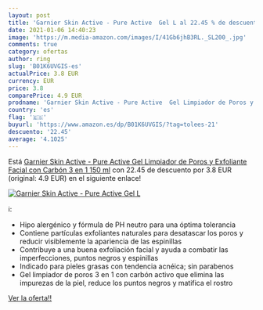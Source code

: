 ```yaml
---
layout: post
title: 'Garnier Skin Active - Pure Active  Gel L al 22.45 % de descuento'
date: 2021-01-06 14:40:23
image: 'https://m.media-amazon.com/images/I/41Gb6jhB3RL._SL200_.jpg'
comments: true
category: ofertas
author: ring
slug: 'B01K6UVGIS-es'
actualPrice: 3.8 EUR
currency: EUR
price: 3.8
comparePrice: 4.9 EUR
prodname: 'Garnier Skin Active - Pure Active  Gel Limpiador de Poros y Exfoliante Facial con Carbón 3 en 1  150 ml'
country: 'es'
flag: '🇪🇸'
buyurl: 'https://www.amazon.es/dp/B01K6UVGIS/?tag=tolees-21'
descuento: '22.45'
average: '4.1025'
---
```


Está [Garnier Skin Active - Pure Active  Gel Limpiador de Poros y Exfoliante Facial con Carbón 3 en 1  150 ml](https://www.amazon.es/dp/B01K6UVGIS/?tag=tolees-21) con 22.45 de descuento por 3.8 EUR (original: 4.9 EUR) en el siguiente enlace!

[![Garnier Skin Active - Pure Active  Gel L](https://m.media-amazon.com/images/I/41Gb6jhB3RL._SL200_.jpg)](https://www.amazon.es/dp/B01K6UVGIS/?tag=tolees-21)

ℹ️:

- Hipo alergénico y fórmula de PH neutro para una óptima tolerancia
- Contiene partículas exfoliantes naturales para desatascar los poros y reducir visiblemente la apariencia de las espinillas
- Contribuye a una buena exfoliación facial y ayuda a combatir las imperfecciones, puntos negros y espinillas
- Indicado para pieles grasas con tendencia acnéica; sin parabenos
- Gel limpiador de poros 3 en 1 con carbón activo que elimina las impurezas de la piel, reduce los puntos negros y matifica el rostro

[Ver la oferta!!](https://www.amazon.es/dp/B01K6UVGIS/?tag=tolees-21)
